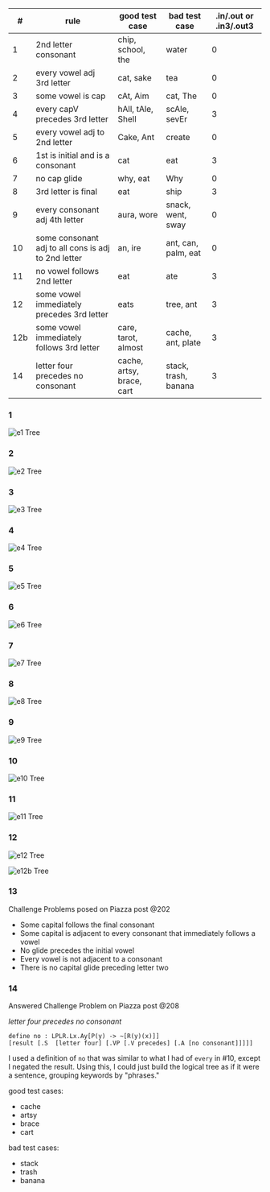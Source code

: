 | # | rule | good test case | bad test case | .in/.out or .in3/.out3 |
| - | ---- | -------------- | ------------- | ------ |
| 1 | 2nd letter consonant | chip, school, the | water | 0 |
| 2 | every vowel adj 3rd letter | cat, sake | tea | 0 |
| 3 | some vowel is cap | cAt, Aim | cat, The | 0 |
| 4 | every capV precedes 3rd letter | hAll, tAle, Shell | scAle, sevEr | 3 |
| 5 | every vowel adj to 2nd letter | Cake, Ant | create | 0 |
| 6 | 1st is initial and is a consonant | cat | eat | 3 |
| 7 | no cap glide | why, eat | Why | 0 |
| 8 | 3rd letter is final | eat | ship | 3 |
| 9 | every consonant adj 4th letter | aura, wore | snack, went, sway | 0 |
| 10 | some consonant adj to all cons is adj to 2nd letter | an, ire | ant, can, palm, eat | 0 |
| 11 | no vowel follows 2nd letter | eat | ate | 3 |
| 12 | some vowel immediately precedes 3rd letter | eats | tree, ant | 3 |
| 12b | some vowel immediately follows 3rd letter | care, tarot, almost | cache, ant, plate | 3 |
| 14 | letter four precedes no consonant | cache, artsy, brace, cart | stack, trash, banana | 3 |

### 1
![e1 Tree](https://github.com/ey92/notes/blob/master/4744/hw4/e1tree.png)

### 2
![e2 Tree](https://github.com/ey92/notes/blob/master/4744/hw4/e2tree.png)

### 3
![e3 Tree](https://github.com/ey92/notes/blob/master/4744/hw4/e3tree.png)

### 4
![e4 Tree](https://github.com/ey92/notes/blob/master/4744/hw4/e4tree.png)

### 5
![e5 Tree](https://github.com/ey92/notes/blob/master/4744/hw4/e5tree.png)

### 6
![e6 Tree](https://github.com/ey92/notes/blob/master/4744/hw4/e6tree.png)

### 7
![e7 Tree](https://github.com/ey92/notes/blob/master/4744/hw4/e7tree.png)

### 8
![e8 Tree](https://github.com/ey92/notes/blob/master/4744/hw4/e8tree.png)

### 9
![e9 Tree](https://github.com/ey92/notes/blob/master/4744/hw4/e9tree.png)

### 10
![e10 Tree](https://github.com/ey92/notes/blob/master/4744/hw4/e10tree.png)

### 11
![e11 Tree](https://github.com/ey92/notes/blob/master/4744/hw4/e11tree.png)

### 12
![e12 Tree](https://github.com/ey92/notes/blob/master/4744/hw4/e12tree.png)

![e12b Tree](https://github.com/ey92/notes/blob/master/4744/hw4/e12btree.png)

### 13
Challenge Problems posed on Piazza
post @202
- Some capital follows the final consonant
- Some capital is adjacent to every consonant that immediately follows a vowel
- No glide precedes the initial vowel
- Every vowel is not adjacent to a consonant
- There is no capital glide preceding letter two

### 14
Answered Challenge Problem on Piazza
post @208

_letter four precedes no consonant_

```define no : LPLR.Lx.Ay[P(y) -> ~[R(y)(x)]]```<br>
```[result [.S  [letter four] [.VP [.V precedes] [.A [no consonant]]]]]```

I used a definition of ```no``` that was similar to what I had of ```every``` in #10, except I negated the result. Using this, I could just build the logical tree as if it were a sentence, grouping keywords by "phrases."

good test cases:
- cache
- artsy
- brace
- cart

bad test cases:
- stack
- trash
- banana